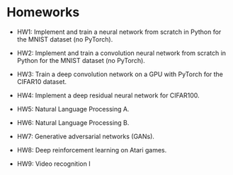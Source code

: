# Homeworks

* HW1: Implement and train a neural network from scratch in Python for the MNIST dataset (no PyTorch).

* HW2: Implement and train a convolution neural network from scratch in Python for the MNIST dataset (no PyTorch).

* HW3: Train a deep convolution network on a GPU with PyTorch for the CIFAR10 dataset.

* HW4: Implement a deep residual neural network for CIFAR100.

* HW5: Natural Language Processing A. 

* HW6: Natural Language Processing B. 

* HW7: Generative adversarial networks (GANs).

* HW8: Deep reinforcement learning on Atari games.

* HW9: Video recognition I
